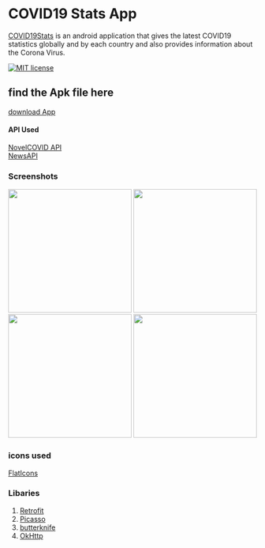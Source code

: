 # COVID19 Stats App
[COVID19Stats](https://github.com/GavinNyamboga/Covid19Stats)
 is an android application that gives the latest COVID19 statistics
globally and by each country and also provides information about the Corona Virus.


[![MIT license](https://img.shields.io/badge/License-MIT-blue.svg)](https://opensource.org/licenses/MIT)


## find the Apk file here
[download App](https://drive.google.com/file/d/1cYWZY1k2k5-JACYwvMWLPKvVtmuG78KB/view?usp=drivesdk)


#### API Used
[NovelCOVID API](https://corona.lmao.ninja/docs/)\
[NewsAPI](https://newsapi.org)

### Screenshots
<img src="https://raw.github.com/gavinnyamboga/Covid19Stats/master/screenshots/screen1.png" width="250"/>
<img src="https://raw.github.com/gavinnyamboga/Covid19Stats/master/screenshots/screen2.png" width="250"/>
<img src="https://raw.github.com/gavinnyamboga/Covid19Stats/master/screenshots/screen3.png" width="250"/>
<img src="https://raw.github.com/gavinnyamboga/Covid19Stats/master/screenshots/screen4.png" width="250"/>

### icons used
[FlatIcons](http://www.flaticon.com)


### Libaries
1. [Retrofit](https://square.github.io/retrofit/)
2. [Picasso](https://square.github.io/picasso/)
3. [butterknife](https://github.com/JakeWharton/butterknife)
4. [OkHttp](https://square.github.io/okhttp/)

